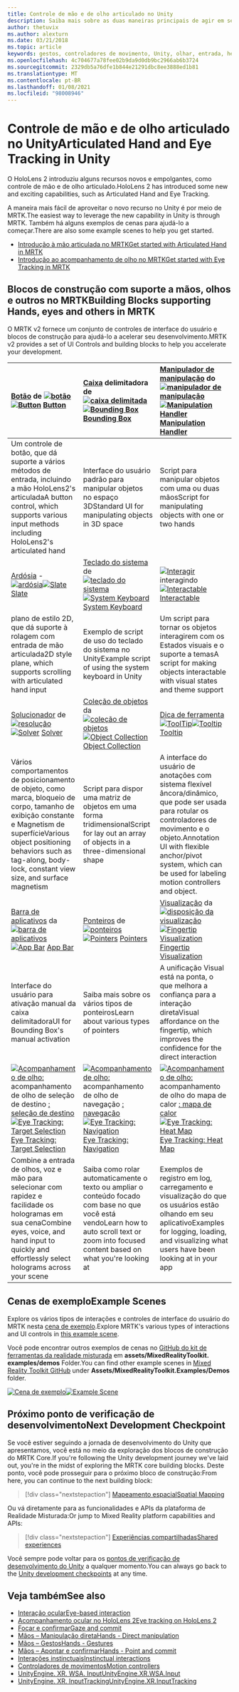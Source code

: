 ```yaml
---
title: Controle de mão e de olho articulado no Unity
description: Saiba mais sobre as duas maneiras principais de agir em seu olhar no Unity, gestos de mão e controladores de movimento.
author: thetuvix
ms.author: alexturn
ms.date: 03/21/2018
ms.topic: article
keywords: gestos, controladores de movimento, Unity, olhar, entrada, headset de realidade misturada, headset de realidade mista do Windows, headset de realidade virtual, MRTK, kit de ferramentas de realidade misturada
ms.openlocfilehash: 4c704677a78fee02b9da9d0db9bc2966ab6b3724
ms.sourcegitcommit: 2329db5a76dfe1b844e21291dbc8ee3888ed1b81
ms.translationtype: MT
ms.contentlocale: pt-BR
ms.lasthandoff: 01/08/2021
ms.locfileid: "98008946"
---
```

# <a name="articulated-hand-and-eye-tracking-in-unity"></a><span data-ttu-id="122f5-104">Controle de mão e de olho articulado no Unity</span><span class="sxs-lookup"><span data-stu-id="122f5-104">Articulated Hand and Eye Tracking in Unity</span></span>

<span data-ttu-id="122f5-105">O HoloLens 2 introduziu alguns recursos novos e empolgantes, como controle de mão e de olho articulado.</span><span class="sxs-lookup"><span data-stu-id="122f5-105">HoloLens 2 has introduced some new and exciting capabilities, such as Articulated Hand and Eye Tracking.</span></span>

<span data-ttu-id="122f5-106">A maneira mais fácil de aproveitar o novo recurso no Unity é por meio de MRTK.</span><span class="sxs-lookup"><span data-stu-id="122f5-106">The easiest way to leverage the new capability in Unity is through MRTK.</span></span> <span data-ttu-id="122f5-107">Também há alguns exemplos de cenas para ajudá-lo a começar.</span><span class="sxs-lookup"><span data-stu-id="122f5-107">There are also some example scenes to help you get started.</span></span>

* [<span data-ttu-id="122f5-108">Introdução à mão articulada no MRTK</span><span class="sxs-lookup"><span data-stu-id="122f5-108">Get started with Articulated Hand  in MRTK</span></span>](https://microsoft.github.io/MixedRealityToolkit-Unity/Documentation/Input/HandTracking.html)
* [<span data-ttu-id="122f5-109">Introdução ao acompanhamento de olho no MRTK</span><span class="sxs-lookup"><span data-stu-id="122f5-109">Get started with Eye Tracking in MRTK</span></span>](https://microsoft.github.io/MixedRealityToolkit-Unity/Documentation/EyeTracking/EyeTracking_Main.html)

## <a name="building-blocks-supporting-hands-eyes-and-others-in-mrtk"></a><span data-ttu-id="122f5-110">Blocos de construção com suporte a mãos, olhos e outros no MRTK</span><span class="sxs-lookup"><span data-stu-id="122f5-110">Building Blocks supporting Hands, eyes and others in MRTK</span></span> 

<span data-ttu-id="122f5-111">O MRTK v2 fornece um conjunto de controles de interface do usuário e blocos de construção para ajudá-lo a acelerar seu desenvolvimento.</span><span class="sxs-lookup"><span data-stu-id="122f5-111">MRTK v2 provides a set of UI Controls and building blocks to help you accelerate your development.</span></span>

|  <span data-ttu-id="122f5-112">[Botão](https://microsoft.github.io/MixedRealityToolkit-Unity/Documentation/README_Button.html) de [ ![ botão](images/MRTK_Button_Main.png)](https://microsoft.github.io/MixedRealityToolkit-Unity/Documentation/README_Button.html)</span><span class="sxs-lookup"><span data-stu-id="122f5-112">[![Button](images/MRTK_Button_Main.png)](https://microsoft.github.io/MixedRealityToolkit-Unity/Documentation/README_Button.html) [Button](https://microsoft.github.io/MixedRealityToolkit-Unity/Documentation/README_Button.html)</span></span> | <span data-ttu-id="122f5-113">[Caixa](https://microsoft.github.io/MixedRealityToolkit-Unity/Documentation/README_BoundingBox.html) delimitadora de [ ![ caixa delimitada](images/MRTK_BoundingBox_Main.png)](https://microsoft.github.io/MixedRealityToolkit-Unity/Documentation/README_BoundingBox.html)</span><span class="sxs-lookup"><span data-stu-id="122f5-113">[![Bounding Box](images/MRTK_BoundingBox_Main.png)](https://microsoft.github.io/MixedRealityToolkit-Unity/Documentation/README_BoundingBox.html) [Bounding Box](https://microsoft.github.io/MixedRealityToolkit-Unity/Documentation/README_BoundingBox.html)</span></span> | <span data-ttu-id="122f5-114">[Manipulador de manipulação](https://microsoft.github.io/MixedRealityToolkit-Unity/Documentation/README_ManipulationHandler.html) do [ ![ manipulador de manipulação](images/MRTK_Manipulation_Main.png)](https://microsoft.github.io/MixedRealityToolkit-Unity/Documentation/README_ManipulationHandler.html)</span><span class="sxs-lookup"><span data-stu-id="122f5-114">[![Manipulation Handler](images/MRTK_Manipulation_Main.png)](https://microsoft.github.io/MixedRealityToolkit-Unity/Documentation/README_ManipulationHandler.html) [Manipulation Handler](https://microsoft.github.io/MixedRealityToolkit-Unity/Documentation/README_ManipulationHandler.html)</span></span> |
|:--- | :--- | :--- |
| <span data-ttu-id="122f5-115">Um controle de botão, que dá suporte a vários métodos de entrada, incluindo a mão HoloLens2's articulada</span><span class="sxs-lookup"><span data-stu-id="122f5-115">A button control, which supports various input methods including HoloLens2's articulated hand</span></span> | <span data-ttu-id="122f5-116">Interface do usuário padrão para manipular objetos no espaço 3D</span><span class="sxs-lookup"><span data-stu-id="122f5-116">Standard UI for manipulating objects in 3D space</span></span> | <span data-ttu-id="122f5-117">Script para manipular objetos com uma ou duas mãos</span><span class="sxs-lookup"><span data-stu-id="122f5-117">Script for manipulating objects with one or two hands</span></span> |
|  <span data-ttu-id="122f5-118">[Ardósia](https://microsoft.github.io/MixedRealityToolkit-Unity/Documentation/README_Slate.html) - [ ![ ardósia](images/MRTK_Slate_Main.png)](https://microsoft.github.io/MixedRealityToolkit-Unity/Documentation/README_Slate.html)</span><span class="sxs-lookup"><span data-stu-id="122f5-118">[![Slate](images/MRTK_Slate_Main.png)](https://microsoft.github.io/MixedRealityToolkit-Unity/Documentation/README_Slate.html) [Slate](https://microsoft.github.io/MixedRealityToolkit-Unity/Documentation/README_Slate.html)</span></span> | <span data-ttu-id="122f5-119">[Teclado do sistema](https://microsoft.github.io/MixedRealityToolkit-Unity/Documentation/README_SystemKeyboard.html) de [ ![ teclado do sistema](images/MRTK_SystemKeyboard_Main.png)](https://microsoft.github.io/MixedRealityToolkit-Unity/Documentation/README_SystemKeyboard.html)</span><span class="sxs-lookup"><span data-stu-id="122f5-119">[![System Keyboard](images/MRTK_SystemKeyboard_Main.png)](https://microsoft.github.io/MixedRealityToolkit-Unity/Documentation/README_SystemKeyboard.html) [System Keyboard](https://microsoft.github.io/MixedRealityToolkit-Unity/Documentation/README_SystemKeyboard.html)</span></span> | <span data-ttu-id="122f5-120">[ ![ Interagir](images/InteractableExamples.png)](https://microsoft.github.io/MixedRealityToolkit-Unity/Documentation/README_Interactable.html) interagindo [](https://microsoft.github.io/MixedRealityToolkit-Unity/Documentation/README_Interactable.html)</span><span class="sxs-lookup"><span data-stu-id="122f5-120">[![Interactable](images/InteractableExamples.png)](https://microsoft.github.io/MixedRealityToolkit-Unity/Documentation/README_Interactable.html) [Interactable](https://microsoft.github.io/MixedRealityToolkit-Unity/Documentation/README_Interactable.html)</span></span> |
| <span data-ttu-id="122f5-121">plano de estilo 2D, que dá suporte à rolagem com entrada de mão articulada</span><span class="sxs-lookup"><span data-stu-id="122f5-121">2D style plane, which supports scrolling with articulated hand input</span></span> | <span data-ttu-id="122f5-122">Exemplo de script de uso do teclado do sistema no Unity</span><span class="sxs-lookup"><span data-stu-id="122f5-122">Example script of using the system keyboard in Unity</span></span>  | <span data-ttu-id="122f5-123">Um script para tornar os objetos interagirem com os Estados visuais e o suporte a temas</span><span class="sxs-lookup"><span data-stu-id="122f5-123">A script for making objects interactable with visual states and theme support</span></span> |
|  <span data-ttu-id="122f5-124">[Solucionador](https://microsoft.github.io/MixedRealityToolkit-Unity/Documentation/README_Solver.html) de [ ![ resolução](images/MRTK_Solver_Main.png)](https://microsoft.github.io/MixedRealityToolkit-Unity/Documentation/README_Solver.html)</span><span class="sxs-lookup"><span data-stu-id="122f5-124">[![Solver](images/MRTK_Solver_Main.png)](https://microsoft.github.io/MixedRealityToolkit-Unity/Documentation/README_Solver.html) [Solver](https://microsoft.github.io/MixedRealityToolkit-Unity/Documentation/README_Solver.html)</span></span> | <span data-ttu-id="122f5-125">[Coleção de objetos](https://microsoft.github.io/MixedRealityToolkit-Unity/Documentation/README_ManipulationHandler.html) da [ ![ coleção de objetos](images/MRTK_ObjectCollection_Main.png)](https://microsoft.github.io/MixedRealityToolkit-Unity/Documentation/README_ManipulationHandler.html)</span><span class="sxs-lookup"><span data-stu-id="122f5-125">[![Object Collection](images/MRTK_ObjectCollection_Main.png)](https://microsoft.github.io/MixedRealityToolkit-Unity/Documentation/README_ManipulationHandler.html) [Object Collection](https://microsoft.github.io/MixedRealityToolkit-Unity/Documentation/README_ManipulationHandler.html)</span></span> | <span data-ttu-id="122f5-126">[Dica de ferramenta](https://microsoft.github.io/MixedRealityToolkit-Unity/Documentation/README_Tooltip.html) [ ![ ToolTip](images/MRTK_Tooltip_Main.png)](https://microsoft.github.io/MixedRealityToolkit-Unity/Documentation/README_Tooltip.html)</span><span class="sxs-lookup"><span data-stu-id="122f5-126">[![Tooltip](images/MRTK_Tooltip_Main.png)](https://microsoft.github.io/MixedRealityToolkit-Unity/Documentation/README_Tooltip.html) [Tooltip](https://microsoft.github.io/MixedRealityToolkit-Unity/Documentation/README_Tooltip.html)</span></span> |
| <span data-ttu-id="122f5-127">Vários comportamentos de posicionamento de objeto, como marca, bloqueio de corpo, tamanho de exibição constante e Magnetism de superfície</span><span class="sxs-lookup"><span data-stu-id="122f5-127">Various object positioning behaviors such as tag-along, body-lock, constant view size, and surface magnetism</span></span> | <span data-ttu-id="122f5-128">Script para dispor uma matriz de objetos em uma forma tridimensional</span><span class="sxs-lookup"><span data-stu-id="122f5-128">Script for lay out an array of objects in a three-dimensional shape</span></span> | <span data-ttu-id="122f5-129">A interface do usuário de anotações com sistema flexível âncora/dinâmico, que pode ser usada para rotular os controladores de movimento e o objeto.</span><span class="sxs-lookup"><span data-stu-id="122f5-129">Annotation UI with flexible anchor/pivot system, which can be used for labeling motion controllers and object.</span></span> |
|  <span data-ttu-id="122f5-130">[Barra de aplicativos](https://microsoft.github.io/MixedRealityToolkit-Unity/Documentation/README_AppBar.html) da [ ![ barra de aplicativos](images/MRTK_AppBar_Main.png)](https://microsoft.github.io/MixedRealityToolkit-Unity/Documentation/README_AppBar.html)</span><span class="sxs-lookup"><span data-stu-id="122f5-130">[![App Bar](images/MRTK_AppBar_Main.png)](https://microsoft.github.io/MixedRealityToolkit-Unity/Documentation/README_AppBar.html) [App Bar](https://microsoft.github.io/MixedRealityToolkit-Unity/Documentation/README_AppBar.html)</span></span> | <span data-ttu-id="122f5-131">[Ponteiros](https://microsoft.github.io/MixedRealityToolkit-Unity/Documentation/Input/Pointers.html) de [ ![ ponteiros](images/MRTK_Pointer_Main.png)](https://microsoft.github.io/MixedRealityToolkit-Unity/Documentation/Input/Pointers.html)</span><span class="sxs-lookup"><span data-stu-id="122f5-131">[![Pointers](images/MRTK_Pointer_Main.png)](https://microsoft.github.io/MixedRealityToolkit-Unity/Documentation/Input/Pointers.html) [Pointers](https://microsoft.github.io/MixedRealityToolkit-Unity/Documentation/Input/Pointers.html)</span></span> | <span data-ttu-id="122f5-132">[Visualização](https://microsoft.github.io/MixedRealityToolkit-Unity/Documentation/README_FingertipVisualization.html) da [ ![ disposição da visualização](images/MRTK_FingertipVisualization_Main.png)](https://microsoft.github.io/MixedRealityToolkit-Unity/Documentation/README_FingertipVisualization.html)</span><span class="sxs-lookup"><span data-stu-id="122f5-132">[![Fingertip Visualization](images/MRTK_FingertipVisualization_Main.png)](https://microsoft.github.io/MixedRealityToolkit-Unity/Documentation/README_FingertipVisualization.html) [Fingertip Visualization](https://microsoft.github.io/MixedRealityToolkit-Unity/Documentation/README_FingertipVisualization.html)</span></span> |
| <span data-ttu-id="122f5-133">Interface do usuário para ativação manual da caixa delimitadora</span><span class="sxs-lookup"><span data-stu-id="122f5-133">UI for Bounding Box's manual activation</span></span> | <span data-ttu-id="122f5-134">Saiba mais sobre os vários tipos de ponteiros</span><span class="sxs-lookup"><span data-stu-id="122f5-134">Learn about various types of pointers</span></span> | <span data-ttu-id="122f5-135">A unificação Visual está na ponta, o que melhora a confiança para a interação direta</span><span class="sxs-lookup"><span data-stu-id="122f5-135">Visual affordance on the fingertip, which improves the confidence for the direct interaction</span></span> |
|  <span data-ttu-id="122f5-136">[ ![ Acompanhamento de olho:](images/mrtk_et_targetselect.png)](https://microsoft.github.io/MixedRealityToolkit-Unity/Documentation/EyeTracking/EyeTracking_TargetSelection.html) acompanhamento de olho de seleção de destino [: seleção de destino](https://microsoft.github.io/MixedRealityToolkit-Unity/Documentation/EyeTracking/EyeTracking_TargetSelection.html)</span><span class="sxs-lookup"><span data-stu-id="122f5-136">[![Eye Tracking: Target Selection](images/mrtk_et_targetselect.png)](https://microsoft.github.io/MixedRealityToolkit-Unity/Documentation/EyeTracking/EyeTracking_TargetSelection.html) [Eye Tracking: Target Selection](https://microsoft.github.io/MixedRealityToolkit-Unity/Documentation/EyeTracking/EyeTracking_TargetSelection.html)</span></span> | <span data-ttu-id="122f5-137">[ ![ Acompanhamento de olho:](images/mrtk_et_navigation.png)](https://microsoft.github.io/MixedRealityToolkit-Unity/Documentation/EyeTracking/EyeTracking_Navigation.html) acompanhamento de olho de navegação [: navegação](https://microsoft.github.io/MixedRealityToolkit-Unity/Documentation/EyeTracking/EyeTracking_Navigation.html)</span><span class="sxs-lookup"><span data-stu-id="122f5-137">[![Eye Tracking: Navigation](images/mrtk_et_navigation.png)](https://microsoft.github.io/MixedRealityToolkit-Unity/Documentation/EyeTracking/EyeTracking_Navigation.html) [Eye Tracking: Navigation](https://microsoft.github.io/MixedRealityToolkit-Unity/Documentation/EyeTracking/EyeTracking_Navigation.html)</span></span> | <span data-ttu-id="122f5-138">[ ![ Acompanhamento de olho:](images/mrtk_et_heatmaps.png)](https://microsoft.github.io/MixedRealityToolkit-Unity/Documentation/EyeTracking/EyeTracking_Visualization.html) acompanhamento de olho do mapa de calor [: mapa de calor](https://microsoft.github.io/MixedRealityToolkit-Unity/Documentation/EyeTracking/EyeTracking_Visualization.html)</span><span class="sxs-lookup"><span data-stu-id="122f5-138">[![Eye Tracking: Heat Map](images/mrtk_et_heatmaps.png)](https://microsoft.github.io/MixedRealityToolkit-Unity/Documentation/EyeTracking/EyeTracking_Visualization.html) [Eye Tracking: Heat Map](https://microsoft.github.io/MixedRealityToolkit-Unity/Documentation/EyeTracking/EyeTracking_Visualization.html)</span></span> |
| <span data-ttu-id="122f5-139">Combine a entrada de olhos, voz e mão para selecionar com rapidez e facilidade os hologramas em sua cena</span><span class="sxs-lookup"><span data-stu-id="122f5-139">Combine eyes, voice, and hand input to quickly and effortlessly select holograms across your scene</span></span> | <span data-ttu-id="122f5-140">Saiba como rolar automaticamente o texto ou ampliar o conteúdo focado com base no que você está vendo</span><span class="sxs-lookup"><span data-stu-id="122f5-140">Learn how to auto scroll text or zoom into focused content based on what you're looking at</span></span>| <span data-ttu-id="122f5-141">Exemplos de registro em log, carregamento e visualização do que os usuários estão olhando em seu aplicativo</span><span class="sxs-lookup"><span data-stu-id="122f5-141">Examples for logging, loading, and visualizing what users have been looking at in your app</span></span> |

## <a name="example-scenes"></a><span data-ttu-id="122f5-142">Cenas de exemplo</span><span class="sxs-lookup"><span data-stu-id="122f5-142">Example Scenes</span></span>

<span data-ttu-id="122f5-143">Explore os vários tipos de interações e controles de interface do usuário do MRTK nesta [cena de exemplo](https://microsoft.github.io/MixedRealityToolkit-Unity/Documentation/README_HandInteractionExamples.html).</span><span class="sxs-lookup"><span data-stu-id="122f5-143">Explore MRTK's various types of interactions and UI controls in [this example scene](https://microsoft.github.io/MixedRealityToolkit-Unity/Documentation/README_HandInteractionExamples.html).</span></span>

<span data-ttu-id="122f5-144">Você pode encontrar outros exemplos de cenas no [GitHub do kit de ferramentas da realidade misturada](https://github.com/Microsoft/MixedRealityToolkit-Unity) em **assets/MixedRealityToolkit. examples/demos** Folder.</span><span class="sxs-lookup"><span data-stu-id="122f5-144">You can find  other example scenes in [Mixed Reality Toolkit GitHub](https://github.com/Microsoft/MixedRealityToolkit-Unity) under **Assets/MixedRealityToolkit.Examples/Demos** folder.</span></span>

<span data-ttu-id="122f5-145">[![Cena de exemplo](images/MRTK_Examples.png)](https://microsoft.github.io/MixedRealityToolkit-Unity/Documentation/README_HandInteractionExamples.html)</span><span class="sxs-lookup"><span data-stu-id="122f5-145">[![Example Scene](images/MRTK_Examples.png)](https://microsoft.github.io/MixedRealityToolkit-Unity/Documentation/README_HandInteractionExamples.html)</span></span>

## <a name="next-development-checkpoint"></a><span data-ttu-id="122f5-146">Próximo ponto de verificação de desenvolvimento</span><span class="sxs-lookup"><span data-stu-id="122f5-146">Next Development Checkpoint</span></span>

<span data-ttu-id="122f5-147">Se você estiver seguindo a jornada de desenvolvimento do Unity que apresentamos, você está no meio da exploração dos blocos de construção do MRTK Core.</span><span class="sxs-lookup"><span data-stu-id="122f5-147">If you're following the Unity development journey we've laid out, you're in the midst of exploring the MRTK core building blocks.</span></span> <span data-ttu-id="122f5-148">Deste ponto, você pode prosseguir para o próximo bloco de construção:</span><span class="sxs-lookup"><span data-stu-id="122f5-148">From here, you can continue to the next building block:</span></span>

> [!div class="nextstepaction"]
> [<span data-ttu-id="122f5-149">Mapeamento espacial</span><span class="sxs-lookup"><span data-stu-id="122f5-149">Spatial Mapping</span></span>](spatial-mapping-in-unity.md)

<span data-ttu-id="122f5-150">Ou vá diretamente para as funcionalidades e APIs da plataforma de Realidade Misturada:</span><span class="sxs-lookup"><span data-stu-id="122f5-150">Or jump to Mixed Reality platform capabilities and APIs:</span></span>

> [!div class="nextstepaction"]
> [<span data-ttu-id="122f5-151">Experiências compartilhadas</span><span class="sxs-lookup"><span data-stu-id="122f5-151">Shared experiences</span></span>](shared-experiences-in-unity.md)

<span data-ttu-id="122f5-152">Você sempre pode voltar para os [pontos de verificação de desenvolvimento do Unity](unity-development-overview.md#2-core-building-blocks) a qualquer momento.</span><span class="sxs-lookup"><span data-stu-id="122f5-152">You can always go back to the [Unity development checkpoints](unity-development-overview.md#2-core-building-blocks) at any time.</span></span>

## <a name="see-also"></a><span data-ttu-id="122f5-153">Veja também</span><span class="sxs-lookup"><span data-stu-id="122f5-153">See also</span></span>

* [<span data-ttu-id="122f5-154">Interação ocular</span><span class="sxs-lookup"><span data-stu-id="122f5-154">Eye-based interaction</span></span>](../../design/eye-gaze-interaction.md)
* [<span data-ttu-id="122f5-155">Acompanhamento ocular no HoloLens 2</span><span class="sxs-lookup"><span data-stu-id="122f5-155">Eye tracking on HoloLens 2</span></span>](../../design/eye-tracking.md)
* [<span data-ttu-id="122f5-156">Focar e confirmar</span><span class="sxs-lookup"><span data-stu-id="122f5-156">Gaze and commit</span></span>](../../design/gaze-and-commit.md)
* [<span data-ttu-id="122f5-157">Mãos – Manipulação direta</span><span class="sxs-lookup"><span data-stu-id="122f5-157">Hands - Direct manipulation</span></span>](../../design/direct-manipulation.md)
* [<span data-ttu-id="122f5-158">Mãos – Gestos</span><span class="sxs-lookup"><span data-stu-id="122f5-158">Hands - Gestures</span></span>](../../design/gaze-and-commit.md#composite-gestures)
* [<span data-ttu-id="122f5-159">Mãos – Apontar e confirmar</span><span class="sxs-lookup"><span data-stu-id="122f5-159">Hands - Point and commit</span></span>](../../design/point-and-commit.md)
* [<span data-ttu-id="122f5-160">Interações instinctuais</span><span class="sxs-lookup"><span data-stu-id="122f5-160">Instinctual interactions</span></span>](../../design/interaction-fundamentals.md)
* [<span data-ttu-id="122f5-161">Controladores de movimentos</span><span class="sxs-lookup"><span data-stu-id="122f5-161">Motion controllers</span></span>](../../design/motion-controllers.md)
* [<span data-ttu-id="122f5-162">UnityEngine. XR. WSA. Input</span><span class="sxs-lookup"><span data-stu-id="122f5-162">UnityEngine.XR.WSA.Input</span></span>](https://docs.unity3d.com/ScriptReference/XR.WSA.Input.InteractionManager.html)
* [<span data-ttu-id="122f5-163">UnityEngine. XR. InputTracking</span><span class="sxs-lookup"><span data-stu-id="122f5-163">UnityEngine.XR.InputTracking</span></span>](https://docs.unity3d.com/ScriptReference/XR.InputTracking.html)
